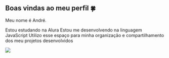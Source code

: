 ## Boas vindas ao meu perfil 🍀
Meu nome é André.

Estou estudando na Alura
Estou me desenvolvendo na linguagem JavaScript
Utilizo esse espaço para minha organização e compartilhamento dos meu projetos desenvolvidos

![]([lhttps://www.google.com/url?sa=i&url=https%3A%2F%2Fimgflip.com%2Fgif%2F5phhdq&psig=AOvVaw23WKTAnQem-dRvfEB1EhL6&ust=1718235592190000&source=images&cd=vfe&opi=89978449&ved=0CBEQjRxqFwoTCJi-rcTc1IYDFQAAAAAdAAAAABAp](https://imgflip.com/gif/5phhdq))


<!--
**3AAHS003/3AAHS003** is a ✨ _special_ ✨ repository because its `README.md` (this file) appears on your GitHub profile.

Here are some ideas to get you started:

- 🔭 I’m currently working on ...
- 🌱 I’m currently learning ...
- 👯 I’m looking to collaborate on ...
- 🤔 I’m looking for help with ...
- 💬 Ask me about ...
- 📫 How to reach me: ...
- 😄 Pronouns: ...
- ⚡ Fun fact: ...
-->
